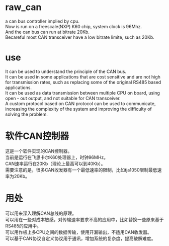 # raw_can
a can bus controller implied by cpu.<br>
Now is run on a freescale(NXP) K60 chip, system clock is 96Mhz.<br>
And the can bus can run at bitrate 20Kb.<br>
Becareful most CAN transceiver have a low bitrate limite, such as 20Kb.<br>
# use
It can be used to understand the principle of the CAN bus. <br>
It can be used in some applications that are cost sensitive and are not high for transmission rates, such as replacing some of the original RS485 based applications. <br>
It can be used as data transmission between multiple CPU on board, using open - out output, and not suitable for CAN transceiver. <br>
A custom protocol based on CAN protocol can be used to communicate, increasing the complexity of the system and improving the difficulty of solving the problem. <br>

# 软件CAN控制器
这是一个软件实现的CAN控制器。<br>
当前是运行在飞思卡尔K60处理器上，时钟96MHz。<br>
CAN速率运行在20Kb（理论上最高可以到40Kb）。<br>
需要注意的是，很多CAN收发器有一个最低速率的限制，比如tja1050限制最低速率为20Kb。<br>
# 用处
可以用来深入理解CAN总线的原理。<br>
可以用在一些对成本敏感，对传输速率要求不高的应用中，比如替换一些原来基于RS485的应用中。<br>
可以用作板上多CPU之间的数据传输，使用开漏输出，不适用CAN收发器。<br>
可以基于CAN协议自定义协议用于通讯，增加系统的复杂度，提高破解难度。<br>

